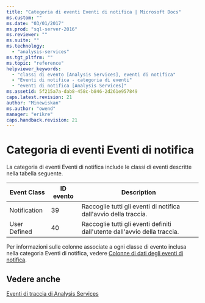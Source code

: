 ```yaml
---
title: "Categoria di eventi Eventi di notifica | Microsoft Docs"
ms.custom: ""
ms.date: "03/01/2017"
ms.prod: "sql-server-2016"
ms.reviewer: ""
ms.suite: ""
ms.technology: 
  - "analysis-services"
ms.tgt_pltfrm: ""
ms.topic: "reference"
helpviewer_keywords: 
  - "classi di evento [Analysis Services], eventi di notifica"
  - "Eventi di notifica - categoria di eventi"
  - "eventi di notifica [Analysis Services]"
ms.assetid: 5f215a7a-dab8-458c-b846-2d261e957849
caps.latest.revision: 21
author: "Minewiskan"
ms.author: "owend"
manager: "erikre"
caps.handback.revision: 21
---
```

# Categoria di eventi Eventi di notifica
  La categoria di eventi Eventi di notifica include le classi di eventi descritte nella tabella seguente.  
  
|Event Class|ID evento|Description|  
|-----------------|--------------|-----------------|  
|Notification|39|Raccoglie tutti gli eventi di notifica dall'avvio della traccia.|  
|User Defined|40|Raccoglie tutti gli eventi definiti dall'utente dall'avvio della traccia.|  
  
 Per informazioni sulle colonne associate a ogni classe di evento inclusa nella categoria Eventi di notifica, vedere [Colonne di dati degli eventi di notifica](../../analysis-services/trace-events/notification-events-data-columns.md).  
  
## Vedere anche  
 [Eventi di traccia di Analysis Services](../../analysis-services/trace-events/analysis-services-trace-events.md)  
  
  
